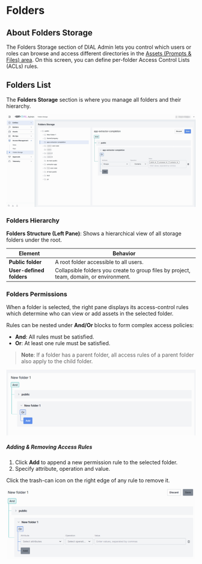 # Folders

## About Folders Storage

The Folders Storage section of DIAL Admin lets you control which users or roles can browse and access different directories in the [Assets (Prompts & Files) area](/docs/platform/11.admin-panel/assets-files.md). On this screen, you can define per-folder Access Control Lists (ACLs) rules.

## Folders List

The **Folders Storage** section is where you manage all folders and their hierarchy.

![ ](img/img_46.png)

### Folders Hierarchy

**Folders Structure (Left Pane)**: Shows a hierarchical view of all storage folders under the root.

| Element                  | Behavior                                                                                  |
|--------------------------|-------------------------------------------------------------------------------------------|
| **Public folder**        | A root folder accessible to all users.                                                         |
| **User-defined folders** | Collapsible folders you create to group files by project, team, domain, or environment.   |

### Folders Permissions

When a folder is selected, the right pane displays its access-control rules which determine who can view or add assets in the selected folder.

Rules can be nested under **And/Or** blocks to form complex access policies:
* **And**: All rules must be satisfied.
* **Or**: At least one rule must be satisfied.

> **Note**: If a folder has a parent folder, all access rules of a parent folder also apply to the child folder.

![](img/76.png)

##### Adding & Removing Access Rules

1. Click **Add** to append a new permission rule to the selected folder. 
2. Specify attribute, operation and value. 

Click the trash-can icon on the right edge of any rule to remove it.

![](img/77.png)
